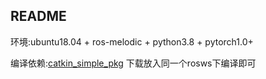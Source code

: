 ## README

环境:ubuntu18.04 + ros-melodic + python3.8 + pytorch1.0+

编译依赖:[catkin_simple_pkg](https://github.com/catkin/catkin_simple) 下载放入同一个rosws下编译即可





